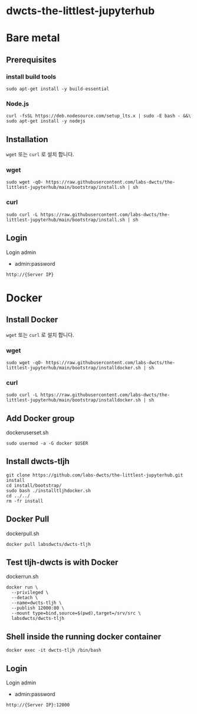# dwcts-the-littlest-jupyterhub

# Bare metal

## Prerequisites
### install build tools
```
sudo apt-get install -y build-essential
```
### Node.js
```
curl -fsSL https://deb.nodesource.com/setup_lts.x | sudo -E bash - &&\
sudo apt-get install -y nodejs
```

## Installation
`wget` 또는 `curl` 로 설치 합니다.
### wget
```
sudo wget -qO- https://raw.githubusercontent.com/labs-dwcts/the-littlest-jupyterhub/main/bootstrap/install.sh | sh
```


### curl
```
sudo curl -L https://raw.githubusercontent.com/labs-dwcts/the-littlest-jupyterhub/main/bootstrap/install.sh | sh
```

## Login
Login admin
 - admin:password
```
http://{Server IP}
```

# Docker

## Install Docker

`wget` 또는 `curl` 로 설치 합니다.
### wget
```
sudo wget -qO- https://raw.githubusercontent.com/labs-dwcts/the-littlest-jupyterhub/main/bootstrap/installdocker.sh | sh
```

### curl
```
sudo curl -L https://raw.githubusercontent.com/labs-dwcts/the-littlest-jupyterhub/main/bootstrap/installdocker.sh | sh
```

## Add Docker group
dockeruserset.sh
```
sudo usermod -a -G docker $USER
```

## Install dwcts-tljh
```
git clone https://github.com/labs-dwcts/the-littlest-jupyterhub.git install
cd install/bootstrap/
sudo bash ./installtljhdocker.sh
cd ../../
rm -fr install
```

## Docker Pull
dockerpull.sh
```
docker pull labsdwcts/dwcts-tljh
```

## Test tljh-dwcts is with Docker
dockerrun.sh
```
docker run \
  --privileged \
  --detach \
  --name=dwcts-tljh \
  --publish 12000:80 \
  --mount type=bind,source=$(pwd),target=/srv/src \
  labsdwcts/dwcts-tljh
```

## Shell inside the running docker container
```
docker exec -it dwcts-tljh /bin/bash
```

## Login
Login admin
 - admin:password
```
http://{Server IP}:12000
```